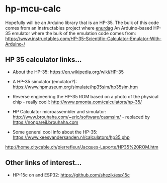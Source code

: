 # hp-mcu-calc

Hopefully will be an Arduino library that is an HP-35. The bulk of this code comes from an Instructables project where [enurdag](https://www.instructables.com/member/enurdag/) An Arduino-based HP-35 emulator where the bulk of the emulation code comes from: https://www.instructables.com/HP-35-Scientific-Calculator-Emulator-With-Arduino-/

## HP 35 calculator links...

- About the HP-35: https://en.wikipedia.org/wiki/HP-35

- A HP-35 simulator (emulator?): https://www.hpmuseum.org/simulate/hp35sim/hp35sim.htm

- Reverse engineering the HP-35 ROM based on a photo of the physical chip - really cool!: http://www.pmonta.com/calculators/hp-35/

- HP Calculator microassembler and simulator: http://www.brouhaha.com/~eric/software/casmsim/ - replaced by https://nonpareil.brouhaha.com

- Some general cool info about the HP-35: https://www.keesvandersanden.nl/calculators/hp35.php

http://home.citycable.ch/pierrefleur/Jacques-Laporte/HP35%20ROM.htm

## Other links of interest...

- HP-15c on and ESP32: https://github.com/shezik/esp15c
